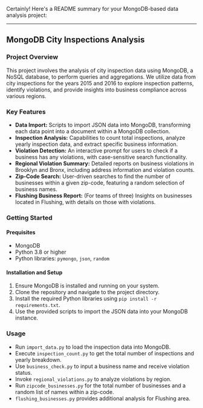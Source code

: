 Certainly! Here's a README summary for your MongoDB-based data analysis project:

---

## MongoDB City Inspections Analysis

### Project Overview

This project involves the analysis of city inspection data using MongoDB, a NoSQL database, to perform queries and aggregations. We utilize data from city inspections for the years 2015 and 2016 to explore inspection patterns, identify violations, and provide insights into business compliance across various regions.

### Key Features

- **Data Import:** Scripts to import JSON data into MongoDB, transforming each data point into a document within a MongoDB collection.
- **Inspection Analysis:** Capabilities to count total inspections, analyze yearly inspection data, and extract specific business information.
- **Violation Detection:** An interactive prompt for users to check if a business has any violations, with case-sensitive search functionality.
- **Regional Violation Summary:** Detailed reports on business violations in Brooklyn and Bronx, including address information and violation counts.
- **Zip-Code Search:** User-driven searches to find the number of businesses within a given zip-code, featuring a random selection of business names.
- **Flushing Business Report:** (For teams of three) Insights on businesses located in Flushing, with details on those with violations.

### Getting Started

#### Prequisites

- MongoDB
- Python 3.8 or higher
- Python libraries: `pymongo`, `json`, `random`

#### Installation and Setup

1. Ensure MongoDB is installed and running on your system.
2. Clone the repository and navigate to the project directory.
3. Install the required Python libraries using `pip install -r requirements.txt`.
4. Use the provided scripts to import the JSON data into your MongoDB instance.

### Usage

- Run `import_data.py` to load the inspection data into MongoDB.
- Execute `inspection_count.py` to get the total number of inspections and yearly breakdown.
- Use `business_check.py` to input a business name and receive violation status.
- Invoke `regional_violations.py` to analyze violations by region.
- Run `zipcode_businesses.py` for the total number of businesses and a random list of names within a zip-code.
- `flushing_businesses.py` provides additional analysis for Flushing area.
